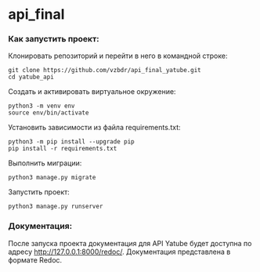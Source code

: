 # api_final

### Как запустить проект:

Клонировать репозиторий и перейти в него в командной строке:

```
git clone https://github.com/vzbdr/api_final_yatube.git
cd yatube_api
```

Cоздать и активировать виртуальное окружение:

```
python3 -m venv env
source env/bin/activate
```

Установить зависимости из файла requirements.txt:

```
python3 -m pip install --upgrade pip
pip install -r requirements.txt
```

Выполнить миграции:

```
python3 manage.py migrate
```

Запустить проект:

```
python3 manage.py runserver
```
### Документация:

После запуска проекта документация для API Yatube будет доступна по адресу  http://127.0.0.1:8000/redoc/. Документация представлена в формате Redoc.
